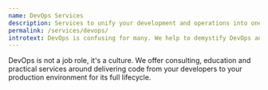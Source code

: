 ```yaml
---
name: DevOps Services
description: Services to unify your development and operations into one magical unicorn.
permalink: /services/devops/
introtext: DevOps is confusing for many. We help to demystify DevOps and smooth the sometimes rocky path of Software Delivery.
---
```


DevOps is not a job role, it's a culture. We offer consulting, education and practical services around delivering code from your developers to your production environment for its full lifecycle.
